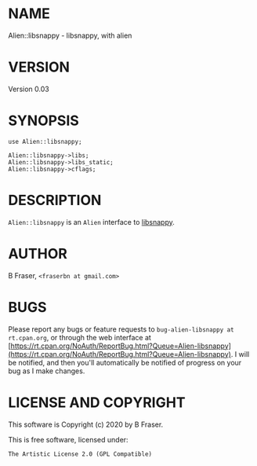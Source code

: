 # NAME

Alien::libsnappy - libsnappy, with alien

# VERSION

Version 0.03

# SYNOPSIS

    use Alien::libsnappy;

    Alien::libsnappy->libs;
    Alien::libsnappy->libs_static;
    Alien::libsnappy->cflags;

# DESCRIPTION

`Alien::libsnappy` is an `Alien` interface to [libsnappy](https://github.com/google/snappy).

# AUTHOR

B Fraser, `<fraserbn at gmail.com>`

# BUGS

Please report any bugs or feature requests to `bug-alien-libsnappy at rt.cpan.org`, or through
the web interface at [https://rt.cpan.org/NoAuth/ReportBug.html?Queue=Alien-libsnappy](https://rt.cpan.org/NoAuth/ReportBug.html?Queue=Alien-libsnappy).  I will be notified, and then you'll
automatically be notified of progress on your bug as I make changes.

# LICENSE AND COPYRIGHT

This software is Copyright (c) 2020 by B Fraser.

This is free software, licensed under:

    The Artistic License 2.0 (GPL Compatible)
